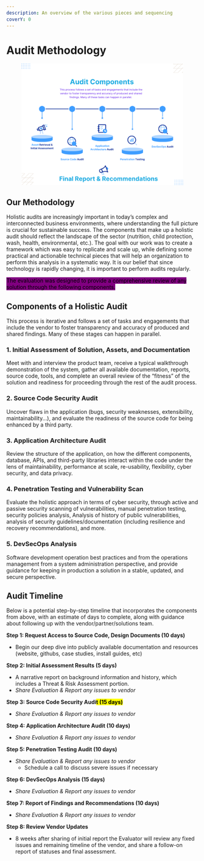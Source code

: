```yaml
---
description: An overview of the various pieces and sequencing
coverY: 0
---
```


# Audit Methodology

<figure><img src="../../.gitbook/assets/1.png" alt=""><figcaption></figcaption></figure>

## Our Methodology

Holistic audits are increasingly important in today’s complex and interconnected business environments, where understanding the full picture is crucial for sustainable success. The components that make up a holistic audit should reflect the landscape of the sector (nutrition, child protection, wash, health, environmental, etc.). The goal with our work was to create a framework which was easy to replicate and scale up, while defining some practical and actionable technical pieces that will help an organization to perform this analysis in a systematic way. It is our belief that since technology is rapidly changing, it is important to perform audits regularly.

<mark style="background-color:purple;">The evaluation was designed to provide a comprehensive review of any solution through the following components.</mark>

## Components of a Holistic Audit&#x20;

This process is iterative and follows a set of tasks and engagements that include the vendor to foster transparency and accuracy of produced and shared findings. Many of these stages can happen in parallel.&#x20;

### 1. Initial Assessment of Solution, Assets, and Documentation

Meet with and interview the product team, receive a typical walkthrough demonstration of the system, gather all available documentation, reports, source code, tools, and complete an overall review of the “fitness” of the solution and readiness for proceeding through the rest of the audit process.

### 2. Source Code Security Audit

Uncover flaws in the application (bugs, security weaknesses, extensibility, maintainability...), and evaluate the readiness of the source code for being enhanced by a third party.

### 3. Application Architecture Audit

Review the structure of the application, on how the different components, database, APIs, and third-party libraries interact within the code under the lens of maintainability, performance at scale, re-usability, flexibility, cyber security, and data privacy.&#x20;

### 4. Penetration Testing and Vulnerability Scan

Evaluate the holistic approach in terms of cyber security, through active and passive security scanning of vulnerabilities, manual penetration testing, security policies analysis, Analysis of history of public vulnerabilities, analysis of security guidelines/documentation (including resilience and recovery recommendations), and more.

### 5. DevSecOps Analysis

Software development operation best practices and from the operations management from a system administration perspective, and provide guidance for keeping in production a solution in a stable, updated, and secure perspective.

## Audit Timeline

Below is a potential step-by-step timeline that incorporates the components from above, with an estimate of days to complete, along with guidance about following up with the vendor/partner/solutions team.

**Step 1: Request Access to Source Code, Design Documents  **<mark style="color:purple;">**(10 days)**</mark>&#x20;

* Begin our deep dive into publicly available documentation and resources (website, githubs, case studies, install guides, etc)

**Step 2: Initial Assessment Results **<mark style="color:purple;">**(5 days)**</mark>&#x20;

* A narrative report on background information and history, which includes a Threat & Risk Assessment portion.&#x20;
* _Share Evaluation & Report any issues to vendor_

**Step 3: Source Code Security Audi**<mark style="background-color:yellow;">**t (15 days)**</mark>

* _Share Evaluation & Report any issues to vendor_

**Step 4: Application Architecture Audit **<mark style="color:purple;">**(10 days)**</mark>&#x20;

* _Share Evaluation & Report any issues to vendor_&#x20;

**Step 5: Penetration Testing Audit **<mark style="color:purple;">**(10 days)**</mark>&#x20;

* _Share Evaluation & Report any issues to vendor_&#x20;
  * Schedule a call to discuss severe issues if necessary&#x20;

**Step 6: DevSecOps Analysis  **<mark style="color:purple;background-color:yellow;">**(15 days)**</mark>

* _Share Evaluation & Report any issues to vendor_&#x20;

**Step 7: Report of Findings and Recommendations **<mark style="color:purple;">**(10 days)**</mark>&#x20;

* _Share Evaluation & Report any issues to vendor_&#x20;

**Step 8: Review Vendor Updates**

* 8 weeks after sharing of initial report the Evaluator will review any fixed issues and remaining timeline of the vendor, and share a follow-on report of statuses and final assessment.

